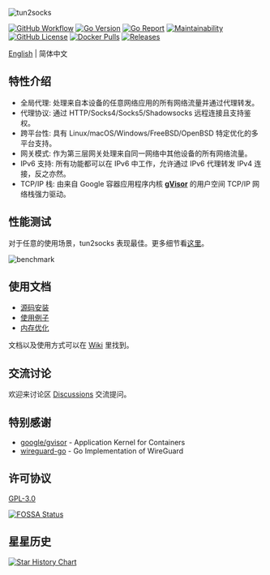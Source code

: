 ![tun2socks](docs/wordmark.png)

[![GitHub Workflow][1]](https://github.com/xjasonlyu/tun2socks/actions)
[![Go Version][2]](https://github.com/xjasonlyu/tun2socks/blob/main/go.mod)
[![Go Report][3]](https://goreportcard.com/badge/github.com/xjasonlyu/tun2socks)
[![Maintainability][4]](https://codeclimate.com/github/xjasonlyu/tun2socks/maintainability)
[![GitHub License][5]](https://github.com/xjasonlyu/tun2socks/blob/main/LICENSE)
[![Docker Pulls][6]](https://hub.docker.com/r/xjasonlyu/tun2socks)
[![Releases][7]](https://github.com/xjasonlyu/tun2socks/releases)

[1]: https://img.shields.io/github/actions/workflow/status/xjasonlyu/tun2socks/release.yml?logo=github
[2]: https://img.shields.io/github/go-mod/go-version/xjasonlyu/tun2socks?logo=go
[3]: https://goreportcard.com/badge/github.com/xjasonlyu/tun2socks
[4]: https://api.codeclimate.com/v1/badges/b5b30239174fc6603aca/maintainability
[5]: https://img.shields.io/github/license/xjasonlyu/tun2socks
[6]: https://img.shields.io/docker/pulls/xjasonlyu/tun2socks?logo=docker
[7]: https://img.shields.io/github/v/release/xjasonlyu/tun2socks?logo=smartthings

[English](README.md) | 简体中文

## 特性介绍

- 全局代理: 处理来自本设备的任意网络应用的所有网络流量并通过代理转发。
- 代理协议: 通过 HTTP/Socks4/Socks5/Shadowsocks 远程连接且支持鉴权。
- 跨平台性: 具有 Linux/macOS/Windows/FreeBSD/OpenBSD 特定优化的多平台支持。
- 网关模式: 作为第三层网关处理来自同一网络中其他设备的所有网络流量。
- IPv6 支持: 所有功能都可以在 IPv6 中工作，允许通过 IPv6 代理转发 IPv4 连接，反之亦然。
- TCP/IP 栈: 由来自 Google 容器应用程序内核 **[gVisor](https://github.com/google/gvisor)** 的用户空间 TCP/IP 网络栈强力驱动。

## 性能测试

对于任意的使用场景，tun2socks 表现最佳。更多细节看[这里](https://github.com/xjasonlyu/tun2socks/wiki/Benchmarks)。

![benchmark](docs/benchmark.png)

## 使用文档

- [源码安装](https://github.com/xjasonlyu/tun2socks/wiki/Install-from-Source)
- [使用例子](https://github.com/xjasonlyu/tun2socks/wiki/Examples)
- [内存优化](https://github.com/xjasonlyu/tun2socks/wiki/Memory-Optimization)

文档以及使用方式可以在 [Wiki](https://github.com/xjasonlyu/tun2socks/wiki) 里找到。

## 交流讨论

欢迎来讨论区 [Discussions](https://github.com/xjasonlyu/tun2socks/discussions) 交流提问。

## 特别感谢

- [google/gvisor](https://github.com/google/gvisor) - Application Kernel for Containers
- [wireguard-go](https://git.zx2c4.com/wireguard-go) - Go Implementation of WireGuard

## 许可协议

[GPL-3.0](https://github.com/xjasonlyu/tun2socks/blob/main/LICENSE)

[![FOSSA Status](https://app.fossa.com/api/projects/git%2Bgithub.com%2Fxjasonlyu%2Ftun2socks.svg?type=large)](https://app.fossa.com/projects/git%2Bgithub.com%2Fxjasonlyu%2Ftun2socks?ref=badge_large)

## 星星历史

<a href="https://star-history.com/#xjasonlyu/tun2socks&Date">
  <picture>
    <source media="(prefers-color-scheme: dark)" srcset="https://api.star-history.com/svg?repos=xjasonlyu/tun2socks&type=Date&theme=dark" />
    <source media="(prefers-color-scheme: light)" srcset="https://api.star-history.com/svg?repos=xjasonlyu/tun2socks&type=Date" />
    <img alt="Star History Chart" src="https://api.star-history.com/svg?repos=xjasonlyu/tun2socks&type=Date" />
  </picture>
</a>
